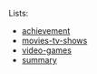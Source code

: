 Lists:
+ [achievement](lists/2021/achievement.md)
+ [movies-tv-shows](lists/2021/movies-tv-shows.md)
+ [video-games](lists/2021/video-games.md)
+ [summary](lists/2021/summary.md)
